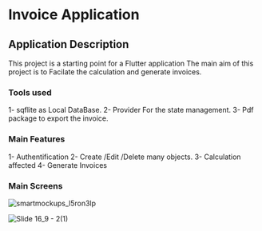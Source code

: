 # Invoice Application


## Application Description

This project is a starting point for a Flutter application 
The main aim of this project is to Facilate the calculation and generate invoices.

### Tools used

1- sqflite as Local DataBase.
2- Provider For the state management.
3- Pdf package to export the invoice.

### Main Features

1- Authentification
2- Create /Edit /Delete many objects.
3- Calculation affected
4- Generate Invoices


### Main Screens

![smartmockups_l5ron3lp](https://user-images.githubusercontent.com/87647184/179603112-6486a329-6f7d-4b67-9e02-03cde46e901f.jpg)

![Slide 16_9 - 2(1)](https://user-images.githubusercontent.com/87647184/182099991-de00f4e6-190d-4b00-b2db-d7cbae7dbec2.png)


